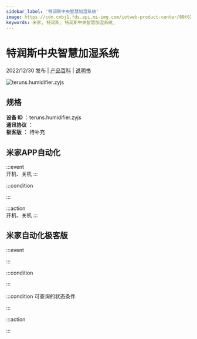 ```yaml
---
sidebar_label: '特润斯中央智慧加湿系统'
image: https://cdn.cnbj1.fds.api.mi-img.com/iotweb-product-center/80f620d3e70b86a58ba320a2cce6bc40_1654594350928.png?GalaxyAccessKeyId=AKVGLQWBOVIRQ3XLEW&Expires=9223372036854775807&Signature=aC1orQeP/pFq6YkVL4QxrZLzPS4=
keywords: 米家, 特润斯, 特润斯中央智慧加湿系统, 
---
```

# 特润斯中央智慧加湿系统

2022/12/30 发布 | [产品百科](https://home.mi.com/webapp/content/baike/product/index.html?model=teruns.humidifier.zyjs/) | [说明书](https://home.mi.com/views/introduction.html?model=teruns.humidifier.zyjs&region=cn)

![teruns.humidifier.zyjs](https://cdn.cnbj1.fds.api.mi-img.com/iotweb-product-center/80f620d3e70b86a58ba320a2cce6bc40_1654594350928.png?GalaxyAccessKeyId=AKVGLQWBOVIRQ3XLEW&Expires=9223372036854775807&Signature=aC1orQeP/pFq6YkVL4QxrZLzPS4=)

## 规格  
> 
**设备 ID** ：teruns.humidifier.zyjs  
**通讯协议** ：  
**极客版**  ： 待补充 


## 米家APP自动化  

:::event  
开机、关机
:::

:::condition  

:::

:::action   
开机、关机
:::

## 米家自动化极客版  

:::event  

:::

:::condition  

:::

:::condition 可查询的状态条件  

:::

:::action  

:::

        
